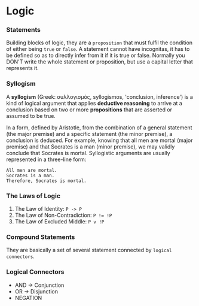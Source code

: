 # Logic

### Statements
Building blocks of logic, they are a `proposition` that must fulfil the condition of either being `true` or `false`. A statement cannot have incognitas, it has to be defined so as to directly infer from it if it is true or false. Normally you DON'T write the whole statement or proposition, but use a capital letter that represents it.

### Syllogism
A **syllogism** (Greek: συλλογισμός, syllogismos, 'conclusion, inference') is a kind of logical argument that applies **deductive reasoning** to arrive at a conclusion based on two or more **propositions** that are asserted or assumed to be true.

In a form, defined by Aristotle, from the combination of a general statement (the major premise) and a specific statement (the minor premise), a conclusion is deduced. For example, knowing that all men are mortal (major premise) and that Socrates is a man (minor premise), we may validly conclude that Socrates is mortal. Syllogistic arguments are usually represented in a three-line form:

    All men are mortal.
    Socrates is a man.
    Therefore, Socrates is mortal.

### The Laws of Logic
1. The Law of Identity: `P -> P`
1. The Law of Non-Contradiction: `P != !P`
1. The Law of Excluded Middle: `P v !P`

### Compound Statements
They are basically a set of several statement connected by `logical connectors`.

### Logical Connectors
* AND -> Conjunction
* OR  -> Disjunction
* NEGATION